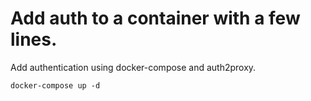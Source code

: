 # Add auth to a container with a few lines.

Add authentication using docker-compose and auth2proxy.

```
docker-compose up -d
```
